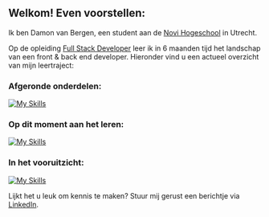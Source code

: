 ## Welkom! Even voorstellen:

Ik ben Damon van Bergen, een student aan de [Novi Hogeschool](https://www.novi.nl/) in Utrecht.

Op de opleiding [Full Stack Developer](https://www.novi.nl/full-stack-developer/) leer ik in 6 maanden tijd het landschap van een front & back end developer.
Hieronder vind u een actueel overzicht van mijn leertraject:

### Afgeronde onderdelen:
[![My Skills](https://skillicons.dev/icons?i=windows,vscode,html,css,idea,java,github,postgres,postman,nodejs,js,figma,spring,react,azure)](https://skillicons.dev)

### Op dit moment aan het leren:
[![My Skills](https://skillicons.dev/icons?i=vscode,powershell)](https://skillicons.dev)

### In het vooruitzicht:
[![My Skills](https://skillicons.dev/icons?i=linkdin)](https://skillicons.dev)


Lijkt het u leuk om kennis te maken? Stuur mij gerust een berichtje via [LinkedIn](https://www.linkedin.com/in/damonvanbergen/).

